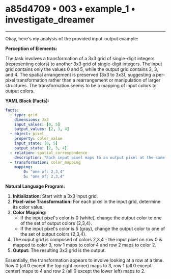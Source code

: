# a85d4709 • 003 • example_1 • investigate_dreamer

---
Okay, here's my analysis of the provided input-output example:

**Perception of Elements:**

The task involves a transformation of a 3x3 grid of single-digit integers (representing colors) to another 3x3 grid of single-digit integers. The input grid contains only the values 0 and 5, while the output grid contains 2, 3, and 4. The spatial arrangement is preserved (3x3 to 3x3), suggesting a per-pixel transformation rather than a rearrangement or manipulation of larger structures. The transformation seems to be a mapping of input colors to output colors.

**YAML Block (Facts):**



```yaml
facts:
  - type: grid
    dimensions: 3x3
    input_values: [0, 5]
    output_values: [2, 3, 4]
  - object: pixel
    property: color_value
    input_state: [0, 5]
    output_state: [2, 3, 4]
  - relation: spatial_correspondence
    description: "Each input pixel maps to an output pixel at the same coordinates."
  - transformation: color_mapping
    mapping:
        0: "one of: 2,3,4"
        5: "one of: 2,3,4"

```



**Natural Language Program:**

1.  **Initialization:** Start with a 3x3 input grid.
2.  **Pixel-wise Transformation:** For each pixel in the input grid, determine its color value.
3.  **Color Mapping:**
    *   If the input pixel's color is 0 (white), change the output color to one of the set of output colors {2,3,4}.
    *   If the input pixel's color is 5 (gray), change the output color to one of the set of output colors {2,3,4}.
4. The ouput grid is composed of colors 2,3,4 - the input pixel on row 0 is mapped to color 3, row 1 maps to color 4 and row 2 maps to color 2.
5. **Output:** The resulting 3x3 grid is the output.

Essentially, the transformation appears to involve looking at a row at a time. Row 0 (all 0 except the top right corner) maps to 3, row 1 (all 0 except center) maps to 4 and row 2 (all 0 except the lower left) maps to 2.


